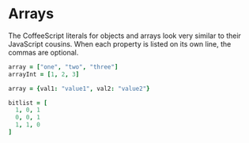 # Arrays
The CoffeeScript literals for objects and arrays look very similar to their JavaScript cousins. When each property is 
listed on its own line, the commas are optional.

```coffeescript
array = ["one", "two", "three"]
arrayInt = [1, 2, 3]
```

```coffeescript
array = {val1: "value1", val2: "value2"}
```

```coffeescript
bitlist = [
  1, 0, 1
  0, 0, 1
  1, 1, 0
]
```